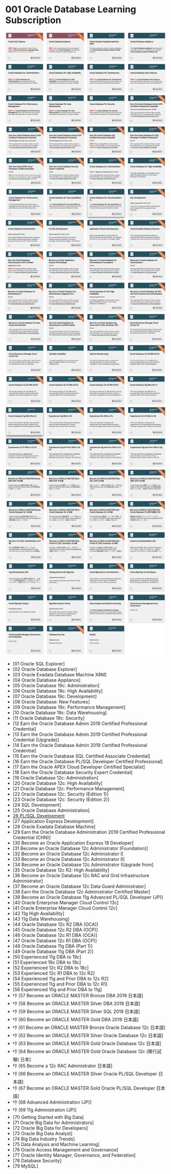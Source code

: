 # 001 Oracle Database Learning Subscription

![contenido-01](images/contenido-01.png)
![contenido-02](images/contenido-02.png)
![contenido-03](images/contenido-03.png)
![contenido-04](images/contenido-04.png)
![contenido-05](images/contenido-05.png)
![contenido-06](images/contenido-06.png)
![contenido-07](images/contenido-07.png)


* [01 Oracle SQL Explorer]
* [02 Oracle Database Explorer]
* [03 Oracle Exadata Database Machine X8M]
* [04 Oracle Database Appliance]
* [05 Oracle Database 19c: Administration]
* [06 Oracle Database 19c: High Availability]
* [07 Oracle Database 19c: Development]
* [08 Oracle Database: New Features]
* [09 Oracle Database 19c: Performance Management]
* [10 Oracle Database 19c: Data Warehousing]
* [11 Oracle Database 19c: Security]
* [12 Earn the Oracle Database Admin 2019 Certified Professional Credential]
* [13 Earn the Oracle Database Admin 2019 Certified Professional Credential (Upgrade)]
* [14 Earn the Oracle Database Admin 2019 Certified Professional Credential]
* [15 Earn the Oracle Database SQL Certified Associate Credential]
* [16 Earn the Oracle Database PL/SQL Developer Certified Professional]
* [17 Earn the Oracle APEX Cloud Developer Certified Specialist]
* [18 Earn the Oracle Database Security Expert Credential]
* [19 Oracle Database 12c: Administration]
* [20 Oracle Database 12c: High Availability]
* [21 Oracle Database 12c: Performance Management]
* [22 Oracle Database 12c: Security (Edition 1)]
* [23 Oracle Database 12c: Security (Edition 2)]
* [24 SQL Development]
* [25 Oracle Database Administration]
* [26 PL/SQL Development](https://github.com/adolfodelarosades/Oracle/blob/main/temarios/001-Oracle-Database-Learning-Subscription/26-PL-SQL-Development.md)
* [27 Application Express Development]
* [28 Oracle Exadata Database Machine]
* [29 Earn the Oracle Database Administration 2019 Certified Professional Credential (CHN)]
* [30 Become an Oracle Application Express 18 Developer]
* [31 Become an Oracle Database 12c Administrator (Foundation)]
* [32 Become an Oracle Database 12c Administrator I]
* [33 Become an Oracle Database 12c Administrator II]
* [34 Become an Oracle Database 12c Administrator (Upgrade from]
* [35 Oracle Database 12c R2: High Availability]
* [36 Become an Oracle Database 12c RAC and Grid Infrastructure Administrator]
* [37 Become an Oracle Database 12c Data Guard Administrator]
* [38 Earn the Oracle Database 12c Administrator Certified Master]
* [39 Become an Oracle Database 11g Advanced PL/SQL Developer (JP)]
* [40 Oracle Enterprise Manager Cloud Control 13c]
* [41 Oracle Enterprise Manager Cloud Control 12c]
* [42 11g High Availability]
* [43 11g Data Warehousing]
* [44 Oracle Database 12c R2 DBA (OCA)]
* [45 Oracle Database 12c R2 DBA (OCP)]
* [46 Oracle Database 12c R1 DBA (OCA)]
* [47 Oracle Database 12c R1 DBA (OCP)]
* [48 Oracle Database 11g DBA (Part 1)]
* [49 Oracle Database 11g DBA (Part 2)]
* [50 Experienced 11g DBA to 19c]
* [51 Experienced 18c DBA to 19c]
* [52 Experienced 12c R2 DBA to 18c]
* [53 Experienced 12c R1 DBA to 12c R2]
* [54 Experienced 11g and Prior DBA to 12c R2]
* [55 Experienced 11g and Prior DBA to 12c R1]
* [56 Experienced 10g and Prior DBA to 11g]
* 👎 [57 Become an ORACLE MASTER Bronze DBA 2019 日本語]
* 👎 [58 Become an ORACLE MASTER Silver DBA 2019 日本語]
* 👎 [59 Become an ORACLE MASTER Silver SQL 2019 日本語]
* 👎 [60 Become an ORACLE MASTER Gold DBA 2019 日本語]
* 👎 [61 Become an ORACLE MASTER Bronze Oracle Database 12c 日本語]
* 👎 [62 Become an ORACLE MASTER Silver Oracle Database 12c 日本語]
* 👎 [63 Become an ORACLE MASTER Gold Oracle Database 12c 日本語]
* 👎 [64 Become an ORACLE MASTER Gold Oracle Database 12c (移行試験) 日本]
* 👎 [65 Become a 12c RAC Administrator 日本語]
* 👎 [66 Become an ORACLE MASTER Silver Oracle PL/SQL Developer 日本語]
* 👎 [67 Become an ORACLE MASTER Gold Oracle PL/SQL Developer 日本語]
* 👎 [68 Advanced Administration (JP)]
* 👎 [69 11g Administration (JP)]
* [70 Getting Started with Big Data]
* [71 Oracle Big Data for Administrators]
* [72 Oracle Big Data for Developers]
* [73 Oracle Big Data Analyst]
* [74 Big Data Industry Trends]
* [75 Data Analysis and Machine Learning]
* [76 Oracle Access Management and Governance]
* [77 Oracle Identity Manager, Governance, and Federation]
* [78 Database Security]
* [79 MySQL]
